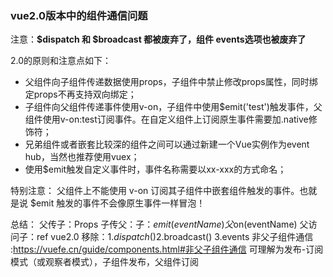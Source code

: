 ### vue2.0版本中的组件通信问题

注意：**$dispatch 和 $broadcast 都被废弃了，组件 events选项也被废弃了**

2.0的原则和注意点如下：
* 父组件向子组件传递数据使用props，子组件中禁止修改props属性，同时绑定props不再支持双向绑定；
* 子组件向父组件传递事件使用v-on，子组件中使用$emit('test')触发事件，父组件使用v-on:test订阅事件。在自定义组件上订阅原生事件需要加.native修饰符；
* 兄弟组件或者嵌套比较深的组件之间可以通过新建一个Vue实例作为event hub，当然也推荐使用vuex；
* 使用$emit触发自定义事件时，事件名称需要以xx-xxx的方式命名；

特别注意： 父组件上不能使用 v-on 订阅其子组件中嵌套组件触发的事件。也就是说 $emit 触发的事件不会像原生事件一样冒泡！

总结：
父传子：Props
子传父：子：$emit(eventName) 父$on(eventName)
父访问子：ref
vue2.0 移除：1.$dispatch() 2.$broadcast() 3.events
非父子组件通信 :https://vuefe.cn/guide/components.html#非父子组件通信
可理解为发布-订阅模式（或观察者模式），子组件发布，父组件订阅
